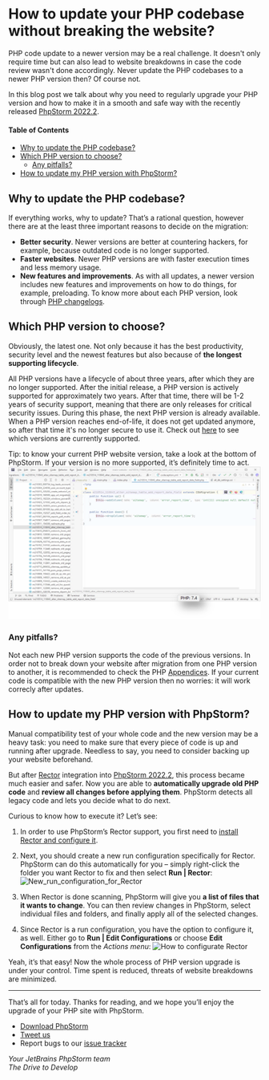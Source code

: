 # How to update your PHP codebase without breaking the website?
PHP code update to a newer version may be a real challenge. It doesn't only require time but can also lead to website breakdowns in case the code review wasn't done accordingly. Never update the PHP codebases to a  newer PHP version then? Of course not.

In this blog post we talk about why you need to regularly upgrade your PHP version and how to make it in a smooth and safe way with the recently released [PhpStorm 2022.2](https://blog.jetbrains.com/phpstorm/2022/08/phpstorm-2022-2-is-now-available/?utm_source=blog.jetbrains.com&utm_medium=content&utm_campaign=php-update#Rector_support).

#### Table of Contents

- [Why to update the PHP codebase?](#why-to-update)
- [Which PHP version to choose?](#which-to-choose)
    * [Any pitfalls?](#any-pitfalls)
- [How to update my PHP version with PhpStorm?](#how-to-update)

## Why to update the PHP codebase?<a name="why-to-update"></a>
If everything works, why to update? That’s a rational question, however there are at the least three important reasons to decide on the migration:
* **Better security**. Newer versions are better at countering hackers, for example, because outdated code is no longer supported. 
* **Faster websites**. Newer PHP versions are with faster execution times and less memory usage.
* **New features and improvements**. As with all updates, a newer version includes new features and improvements on how to do things, for example, preloading. To know more about each PHP version, look through [PHP changelogs](https://www.php.net/manual/en/doc.changelog.php). 
## Which PHP version to choose?<a name="which-to-choose"></a>
Obviously, the latest one. Not only because it has the best productivity, security level and the newest features but also because of **the longest supporting lifecycle**.  

All PHP versions have a lifecycle of  about three years, after which they are no longer supported. After the initial release, a PHP version is actively supported for approximately two years. After that time, there will be 1-2 years of security support, meaning that there are only releases for critical security issues. During this phase, the next PHP version is already available.
When a PHP version reaches end-of-life, it does not get updated anymore, so after that time it's no longer secure to use it. Check out [here](https://www.php.net/supported-versions.php) to see which versions are currently supported.

Tip: to know your current PHP website version, take a look at the bottom of PhpStorm. If your version is no more supported, it’s definitely time to act.
![Your PHP version in PhpStorm](img/php_version.png "How to check your PHP version")

### Any pitfalls?<a name="how-to-update"></a>
Not each new PHP version supports the code of the previous versions. In order not to break down your website after migration from one PHP version to another, it is recommended to check the PHP [Appendices](https://www.php.net/manual/en/appendices.php). If your current code is compatible with the new PHP version then no worries: it will work correcly after updates. 
## How to update my PHP version with PhpStorm?<a name="any-pitfalls"></a>
Manual compatibility test of your whole code and the new version may be a heavy task: you need to make sure that every piece of code is up and running after upgrade. Needless to say, you need to consider backing up your website beforehand.  

But  after [Rector](https://getrector.org/) integration into [PhpStorm 2022.2](https://blog.jetbrains.com/phpstorm/2022/08/phpstorm-2022-2-is-now-available/#Rector_support), this process became much easier and safer. Now you are able to **automatically upgrade old PHP code** and **review all changes before applying them**. PhpStorm detects all legacy code and lets you decide what to do next.

Curious to know how to execute it? Let’s see:
1.	In order to use PhpStorm’s Rector support, you first need to [install Rector and configure it](https://github.com/rectorphp/rector#running-rector).  
  

2.	Next, you should create a new run configuration specifically for Rector. PhpStorm can do this automatically for you – simply right-click the folder you want Rector to fix and then select **Run | Rector**:
![New_run_configuration_for_Rector](img/how-to-update_1.gif "New_run_configuration")
3. When Rector is done scanning, PhpStorm will give you **a list of files that it wants to change**. You can then review changes in PhpStorm, select individual files and folders, and finally apply all of the selected changes.  


4. Since Rector is a run configuration, you have the option to configure it, as well. Either go to **Run | Edit Configurations** or choose **Edit Configurations** from the *Actions menu*:
![How to configurate Rector](img/how-to-update_2.gif "How to configurate Rector")

Yeah, it’s that easy! Now the whole process of PHP version upgrade is under your control. Time spent is reduced, threats of website breakdowns are minimized.
__________________________________
That’s all for today. Thanks for reading, and we hope you’ll enjoy the upgrade of your PHP site with PhpStorm.
* [Download PhpStorm](https://www.jetbrains.com/phpstorm/download/?utm_source=blog.jetbrains.com&utm_medium=content&utm_campaign=php-update)
* [Tweet us](https://twitter.com/phpstorm?utm_source=blog.jetbrains.com&utm_medium=content&utm_campaign=php-update)
* Report bugs to our [issue tracker](https://youtrack.jetbrains.com/issues/WI?utm_source=blog.jetbrains.com&utm_medium=content&utm_campaign=php-update)

*Your JetBrains PhpStorm team
<br>The Drive to Develop*





